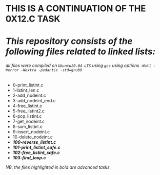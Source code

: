 # THIS IS A CONTINUATION OF THE 0X12.C TASK
# _This repository consists of the following files related to linked lists:_

###### all files were compiled on ```Ubuntu20.04 LTS``` using ```gcc``` using options ```-Wall -Werror -Wextra -pedantic -std=gnu89```

* 0-print_listint.c
* 1-listint_len.c
* 2-add_nodeint.c
* 3-add_nodeint_end.c
* 4-free_listint.c
* 5-free_listint2.c
* 6-pop_listint.c
* 7-get_nodeint.c
* 8-sum_listint.c
* 9-insert_nodeint.c
* 10-delete_nodeint.c
* ***100-reverse_listint.c***
* ***101-print_listint_safe.c***
* ***102-free_listint_safe.c***
* ***103-find_loop.c***

_NB. the files highlighted in bold are advanced tasks_

